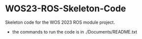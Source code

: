 # WOS23-ROS-Skeleton-Code
Skeleton code for the WOS 2023 ROS module project.

- the commands to run the code is in ./Documents/README.txt
